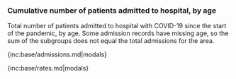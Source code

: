 ### Cumulative number of patients admitted to hospital, by age

 Total number of patients admitted to hospital with COVID-19 since the start of the pandemic, by age. Some admission records have missing age, so the sum of the subgroups does not equal the total admissions for the area.

{inc:base/admissions.md|modals}

{inc:base/rates.md|modals}
